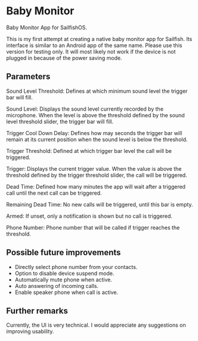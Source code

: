 # Baby Monitor
Baby Monitor App for SailfishOS.

This is my first attempt at creating a native baby monitor app for Sailfish. Its interface is similar to an Android app of the same name. Please use this version for testing only. It will most likely not work if the device is not plugged in because of the power saving mode.

## Parameters

Sound Level Threshold: Defines at which minimum sound level the trigger bar will fill.

Sound Level: Displays the sound level currently recorded by the microphone. When the level is above the threshold defined by the sound level threshold slider, the trigger bar will fill.

Trigger Cool Down Delay: Defines how may seconds the trigger bar will remain at its current position when the sound level is below the threshold.

Trigger Threshold: Defined at which trigger bar level the call will be triggered.

Trigger: Displays the current trigger value. When the value is above the threshold defined by the trigger threshold slider, the call will be triggered.

Dead Time: Defined how many minutes the app will wait after a triggered call until the next call can be triggered.

Remaining Dead Time: No new calls will be triggered, until this bar is empty.

Armed: If unset, only a notification is shown but no call is triggered.

Phone Number: Phone number that will be called if trigger reaches the threshold.

## Possible future improvements

* Directly select phone number from your contacts.
* Option to disable device suspend mode.
* Automatically mute phone when active.
* Auto answering of incoming calls.
* Enable speaker phone when call is active.

## Further remarks

Currently, the UI is very technical. I would appreciate any suggestions on improving usability.
